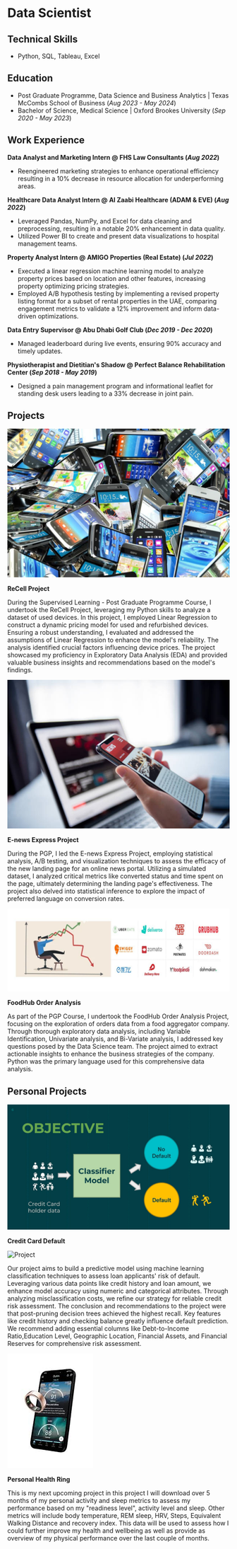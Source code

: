 # Data Scientist 

## Technical Skills
- Python, SQL, Tableau, Excel

## Education
- Post Graduate Programme, Data Science and Business Analytics | Texas McCombs School of Business (_Aug 2023 - May 2024_)
- Bachelor of Science, Medical Science | Oxford Brookes University (_Sep 2020 - May 2023_) 

## Work Experience
**Data Analyst and Marketing Intern @ FHS Law Consultants (_Aug 2022_)**
- Reengineered marketing strategies to enhance operational efficiency resulting in a 10% decrease in resource allocation for underperforming areas.

**Healthcare Data Analyst Intern @ Al Zaabi Healthcare (ADAM & EVE) (_Aug 2022_)**
- Leveraged Pandas, NumPy, and Excel for data cleaning and preprocessing, resulting in a notable 20% enhancement in data quality.
- Utilized Power BI to create and present data visualizations to hospital management teams.

**Property Analyst Intern @ AMIGO Properties (Real Estate) (_Jul 2022_)**
- Executed a linear regression machine learning model to analyze property prices based on location and other features, increasing property optimizing pricing strategies.
- Employed A/B hypothesis testing by implementing a revised property listing format for a subset of rental properties in the UAE, comparing engagement metrics to validate a 12% improvement and inform data-driven optimizations.

**Data Entry Supervisor @ Abu Dhabi Golf Club (_Dec 2019 - Dec 2020_)**
- Managed leaderboard during live events, ensuring 90% accuracy and timely updates.

**Physiotherapist and Dietitian's Shadow @ Perfect Balance Rehabilitation Center (_Sep 2018 - May 2019_)**
- Designed a pain management program and informational leaflet for standing desk users leading to a 33% decrease in joint pain.

## Projects

![Recell Image](/images/used-cell-phones-111821.jpeg)

**ReCell Project**  

During the Supervised Learning - Post Graduate Programme Course, I undertook the ReCell Project, leveraging my Python skills to analyze a dataset of used devices. In this project, I employed Linear Regression to construct a dynamic pricing model for used and refurbished devices. Ensuring a robust understanding, I evaluated and addressed the assumptions of Linear Regression to enhance the model's reliability. The analysis identified crucial factors influencing device prices. The project showcased my proficiency in Exploratory Data Analysis (EDA) and provided valuable business insights and recommendations based on the model's findings.

![E News Image](/images/E-news2.jpeg)
  
**E-news Express Project**

During the PGP, I led the E-news Express Project, employing statistical analysis, A/B testing, and visualization techniques to assess the efficacy of the new landing page for an online news portal. Utilizing a simulated dataset, I analyzed critical metrics like converted status and time spent on the page, ultimately determining the landing page's effectiveness. The project also delved into statistical inference to explore the impact of preferred language on conversion rates.

![Food Hub Images](/images/Hubfood.jpeg)

**FoodHub Order Analysis**

As part of the PGP Course, I undertook the FoodHub Order Analysis Project, focusing on the exploration of orders data from a food aggregator company. Through thorough exploratory data analysis, including Variable Identification, Univariate analysis, and Bi-Variate analysis, I addressed key questions posed by the Data Science team. The project aimed to extract actionable insights to enhance the business strategies of the company. Python was the primary language used for this comprehensive data analysis.

## Personal Projects

![Credit Card Default](/images/defaulting_card.jpeg)

**Credit Card Default**  

![Project]((https://github.com/AhmedShehata2002/Personal_Projects.git)https://github.com/AhmedShehata2002/Personal_Projects.git)

Our project aims to build a predictive model using machine learning classification techniques to assess loan applicants' risk of default. Leveraging various data points like credit history and loan amount, we enhance model accuracy using numeric and categorical attributes. Through analyzing misclassification costs, we refine our strategy for reliable credit risk assessment. The conclusion and recommendations to the project were that post-pruning decision trees achieved the highest recall. Key features like credit history and checking balance greatly influence default prediction. We recommend adding essential columns like Debt-to-Income Ratio,Education Level, Geographic Location, Financial Assets, and Financial Reserves for comprehensive risk assessment.

![Oura Health Metrics](/images/oura.jpeg)

**Personal Health Ring** 

This is my next upcoming project in this project I will download over 5 months of my personal activity and sleep metrics to assess my performance based on my "readiness level", activity level and sleep. Other metrics will include body temperature, REM sleep, HRV, Steps, Equivalent Walking Distance and recovery index. This data will be used to assess how I could further improve my health and wellbeing as well as provide as overview of my physical performance over the last couple of months. 





